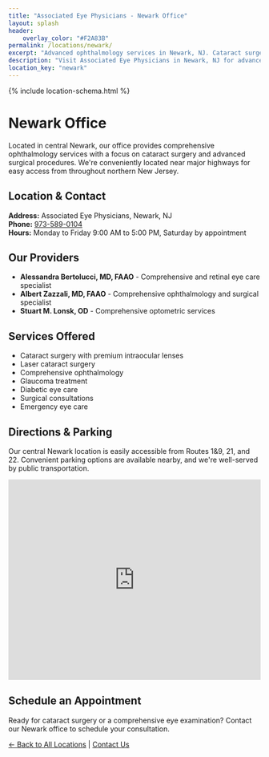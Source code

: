 ```yaml
---
title: "Associated Eye Physicians - Newark Office"
layout: splash
header:
    overlay_color: "#F2A83B"
permalink: /locations/newark/
excerpt: "Advanced ophthalmology services in Newark, NJ. Cataract surgery, premium intraocular lenses, and comprehensive eye care."
description: "Visit Associated Eye Physicians in Newark, NJ for advanced ophthalmology services including cataract surgery, premium lenses, and comprehensive eye care."
location_key: "newark"
---
```


{% include location-schema.html %}

# Newark Office

Located in central Newark, our office provides comprehensive ophthalmology services with a focus on cataract surgery and advanced surgical procedures. We're conveniently located near major highways for easy access from throughout northern New Jersey.

## Location & Contact
**Address:** Associated Eye Physicians, Newark, NJ  
**Phone:** [973-589-0104](tel:973-589-0104)  
**Hours:** Monday to Friday 9:00 AM to 5:00 PM, Saturday by appointment  

## Our Providers
- **Alessandra Bertolucci, MD, FAAO** - Comprehensive and retinal eye care specialist
- **Albert Zazzali, MD, FAAO** - Comprehensive ophthalmology and surgical specialist
- **Stuart M. Lonsk, OD** - Comprehensive optometric services

## Services Offered
- Cataract surgery with premium intraocular lenses
- Laser cataract surgery
- Comprehensive ophthalmology
- Glaucoma treatment
- Diabetic eye care
- Surgical consultations
- Emergency eye care

## Directions & Parking
Our central Newark location is easily accessible from Routes 1&9, 21, and 22. Convenient parking options are available nearby, and we're well-served by public transportation.

<div class="location-map">
<iframe src="https://www.google.com/maps/embed?pb=!1m18!1m12!1m3!1d3023.5216092051824!2d-74.16337462349942!3d40.72854663660168!2m3!1f0!2f0!3f0!3m2!1i1024!2i768!4f13.1!3m3!1m2!1s0x89c25384f2e305a9%3A0x981d87462f2eaf68!2sAssociated%20Eye%20Physicians!5e0!3m2!1sen!2sus!4v1686188795950!5m2!1sen!2sus" width="100%" height="400" style="border:0;" allowfullscreen="" loading="lazy" referrerpolicy="no-referrer-when-downgrade"></iframe>
</div>

## Schedule an Appointment
Ready for cataract surgery or a comprehensive eye examination? Contact our Newark office to schedule your consultation.

[← Back to All Locations](/locations/) | [Contact Us](/contact-page/)
